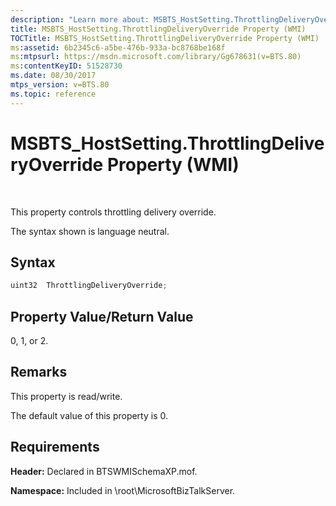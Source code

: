 ```yaml
---
description: "Learn more about: MSBTS_HostSetting.ThrottlingDeliveryOverride Property (WMI)"
title: MSBTS_HostSetting.ThrottlingDeliveryOverride Property (WMI)
TOCTitle: MSBTS_HostSetting.ThrottlingDeliveryOverride Property (WMI)
ms:assetid: 6b2345c6-a5be-476b-933a-bc8768be168f
ms:mtpsurl: https://msdn.microsoft.com/library/Gg678631(v=BTS.80)
ms:contentKeyID: 51528730
ms.date: 08/30/2017
mtps_version: v=BTS.80
ms.topic: reference
---
```


# MSBTS\_HostSetting.ThrottlingDeliveryOverride Property (WMI)

 

This property controls throttling delivery override.

The syntax shown is language neutral.

## Syntax

```C#
uint32  ThrottlingDeliveryOverride;  
```

## Property Value/Return Value

0, 1, or 2.

## Remarks

This property is read/write.

The default value of this property is 0.

## Requirements

**Header:** Declared in BTSWMISchemaXP.mof.

**Namespace:** Included in \\root\\MicrosoftBizTalkServer.

